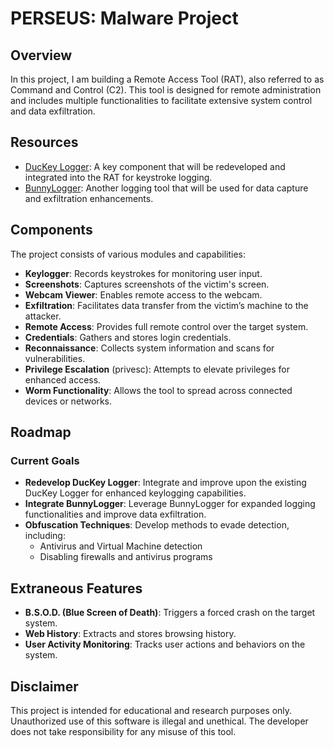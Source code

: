 # PERSEUS: Malware Project

## Overview
In this project, I am building a Remote Access Tool (RAT), also referred to as Command and Control (C2). This tool is designed for remote administration and includes multiple functionalities to facilitate extensive system control and data exfiltration.

## Resources
- [DucKey Logger](https://github.com/PrettyBoyCosmo/DucKey-Logger): A key component that will be redeveloped and integrated into the RAT for keystroke logging.
- [BunnyLogger](https://github.com/PrettyBoyCosmo/BunnyLogger): Another logging tool that will be used for data capture and exfiltration enhancements.

## Components
The project consists of various modules and capabilities:
- **Keylogger**: Records keystrokes for monitoring user input.
- **Screenshots**: Captures screenshots of the victim's screen.
- **Webcam Viewer**: Enables remote access to the webcam.
- **Exfiltration**: Facilitates data transfer from the victim’s machine to the attacker.
- **Remote Access**: Provides full remote control over the target system.
- **Credentials**: Gathers and stores login credentials.
- **Reconnaissance**: Collects system information and scans for vulnerabilities.
- **Privilege Escalation** (privesc): Attempts to elevate privileges for enhanced access.
- **Worm Functionality**: Allows the tool to spread across connected devices or networks.

## Roadmap
### Current Goals
- **Redevelop DucKey Logger**: Integrate and improve upon the existing DucKey Logger for enhanced keylogging capabilities.
- **Integrate BunnyLogger**: Leverage BunnyLogger for expanded logging functionalities and improve data exfiltration.
- **Obfuscation Techniques**: Develop methods to evade detection, including:
  - Antivirus and Virtual Machine detection
  - Disabling firewalls and antivirus programs

## Extraneous Features
- **B.S.O.D. (Blue Screen of Death)**: Triggers a forced crash on the target system.
- **Web History**: Extracts and stores browsing history.
- **User Activity Monitoring**: Tracks user actions and behaviors on the system.

## Disclaimer
This project is intended for educational and research purposes only. Unauthorized use of this software is illegal and unethical. The developer does not take responsibility for any misuse of this tool.


